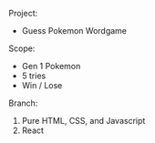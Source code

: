 Project:

- Guess Pokemon Wordgame

Scope:

- Gen 1 Pokemon
- 5 tries
- Win / Lose

Branch:

1. Pure HTML, CSS, and Javascript
2. React
